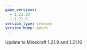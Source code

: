 ```yaml
---
game_versions:
  - 1.21.10
  - 1.21.9
version_type: release
version_bump: patch
---
```


Update to Minecraft 1.21.9 and 1.21.10
